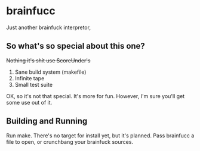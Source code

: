 # brainfucc
Just another brainfuck interpretor,

## So what's so special about this one?
~~Nothing it's shit use ScoreUnder's~~

1. Sane build system (makefile)
2. Infinite tape
3. Small test suite

OK, so it's not that special. It's more for fun.
However, I'm sure you'll get some use out of it.

## Building and Running

Run make. There's no target for install yet, but it's planned.
Pass brainfucc a file to open, or crunchbang your brainfuck sources.
